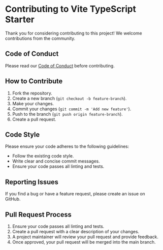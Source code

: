 # Contributing to Vite TypeScript Starter

Thank you for considering contributing to this project! We welcome contributions from the community.

## Code of Conduct

Please read our [Code of Conduct](./CODE_OF_CONDUCT.md) before contributing.

## How to Contribute

1. Fork the repository.
2. Create a new branch (`git checkout -b feature-branch`).
3. Make your changes.
4. Commit your changes (`git commit -m 'Add new feature'`).
5. Push to the branch (`git push origin feature-branch`).
6. Create a pull request.

## Code Style

Please ensure your code adheres to the following guidelines:

- Follow the existing code style.
- Write clear and concise commit messages.
- Ensure your code passes all linting and tests.

## Reporting Issues

If you find a bug or have a feature request, please create an issue on GitHub.

## Pull Request Process

1. Ensure your code passes all linting and tests.
2. Create a pull request with a clear description of your changes.
3. A project maintainer will review your pull request and provide feedback.
4. Once approved, your pull request will be merged into the main branch.
